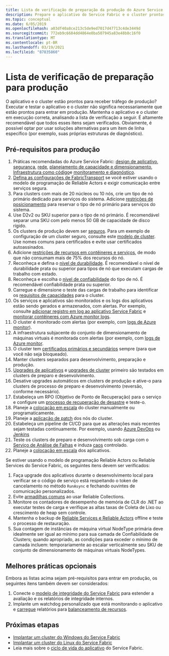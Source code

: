 ```yaml
---
title: Lista de verificação de preparação da produção do Azure Service Fabric
description: Prepare o aplicativo do Service Fabric e o cluster prontos para produção seguindo as melhores práticas.
ms.topic: conceptual
ms.date: 6/05/2019
ms.openlocfilehash: a03df40a8ce213c5de9ed7017d47713c4de3449d
ms.sourcegitcommit: 772eb9c6684dd4864e0ba507945a83e48b8c16f0
ms.translationtype: MT
ms.contentlocale: pt-BR
ms.lasthandoff: 03/19/2021
ms.locfileid: "87835860"
---
```

# <a name="production-readiness-checklist"></a>Lista de verificação de preparação para produção

O aplicativo e o cluster estão prontos para receber tráfego de produção? Executar e testar o aplicativo e o cluster não significa necessariamente que estão prontos para entrar em produção. Mantenha o aplicativo e o cluster em execução correta, analisando a lista de verificação a seguir. É altamente recomendável que todos esses itens sejam verificados. Obviamente, é possível optar por usar soluções alternativas para um item de linha específico (por exemplo, suas próprias estruturas de diagnóstico).


## <a name="prerequisites-for-production"></a>Pré-requisitos para produção
1. Práticas recomendadas do Azure Service Fabric: [design de aplicativo](./service-fabric-best-practices-applications.md), [segurança](./service-fabric-best-practices-security.md), [rede](./service-fabric-best-practices-networking.md), [planejamento de capacidade e dimensionamento](./service-fabric-best-practices-capacity-scaling.md), [Infraestrutura como código](./service-fabric-best-practices-infrastructure-as-code.md)e [monitoramento e diagnóstico](./service-fabric-best-practices-monitoring.md). 
1. [Defina as configurações de FabricTransport](./service-fabric-reliable-actors-fabrictransportsettings.md) se você estiver usando o modelo de programação de Reliable Actors e exigir comunicação entre serviços segura.
1. Para clusters com mais de 20 núcleos ou 10 nós, crie um tipo de nó primário dedicado para serviços do sistema. Adicione [restrições de posicionamento](service-fabric-cluster-resource-manager-advanced-placement-rules-placement-policies.md) para reservar o tipo de nó primário para serviços do sistema.
1. Use D2v2 ou SKU superior para o tipo de nó primário. É recomendável separar uma SKU com pelo menos 50 GB de capacidade de disco rígido.
1. Os clusters de produção devem ser [seguros](service-fabric-cluster-security.md). Para um exemplo de configuração de um cluster seguro, consulte este [modelo de cluster](https://github.com/Azure-Samples/service-fabric-cluster-templates/tree/master/7-VM-Windows-3-NodeTypes-Secure-NSG). Use nomes comuns para certificados e evite usar certificados autoassinados.
1. Adicione [restrições de recursos em contêineres e serviços](service-fabric-resource-governance.md), de modo que não consumam mais de 75% dos recursos do nó. 
1. Reconheça e defina o [nível de durabilidade](service-fabric-cluster-capacity.md#durability-characteristics-of-the-cluster). É recomendável o nível de durabilidade prata ou superior para tipos de nó que executam cargas de trabalho com estado.
1. Reconheça e escolha o [nível de confiabilidade](service-fabric-cluster-capacity.md#reliability-characteristics-of-the-cluster) do tipo de nó. É recomendável confiabilidade prata ou superior.
1. Carregue e dimensione o teste das cargas de trabalho para identificar os [requisitos de capacidades](service-fabric-cluster-capacity.md) para o cluster. 
1. Os serviços e aplicativos são monitorados e os logs dos aplicativos estão sendo gerados e armazenados, com alertas. Por exemplo, consulte [adicionar registro em log ao aplicativo Service Fabric](service-fabric-how-to-diagnostics-log.md) e [monitorar contêineres com Azure monitor logs](service-fabric-diagnostics-oms-containers.md).
1. O cluster é monitorado com alertas (por exemplo, com [logs de Azure monitor](service-fabric-diagnostics-event-analysis-oms.md)). 
1. A infraestrutura subjacente do conjunto de dimensionamento de máquinas virtuais é monitorada com alertas (por exemplo, com [logs de Azure monitor](service-fabric-diagnostics-oms-agent.md).
1. O cluster tem [certificados primários e secundários](service-fabric-cluster-security-update-certs-azure.md) sempre (para que você não seja bloqueado).
1. Manter clusters separados para desenvolvimento, preparação e produção. 
1. [Upgrades de aplicativos](service-fabric-application-upgrade.md) e [upgrades de cluster](service-fabric-tutorial-upgrade-cluster.md) primeiro são testados em clusters de preparo e desenvolvimento. 
1. Desative upgrades automáticos em clusters de produção e ative-o para clusters de processo de preparo e desenvolvimento (reversão, conforme necessário). 
1. Estabeleça um RPO (Objetivo de Ponto de Recuperação) para o serviço e configure um [processo de recuperação de desastre](service-fabric-disaster-recovery.md) e teste-o.
1. Planeje a [colocação em escala](service-fabric-cluster-scaling.md) do cluster manualmente ou programaticamente.
1. Planeje a [aplicação de patch](service-fabric-patch-orchestration-application.md) dos nós do cluster. 
1. Estabeleça um pipeline de CI/CD para que as alterações mais recentes sejam testadas continuamente. Por exemplo, usando [Azure DevOps](service-fabric-tutorial-deploy-app-with-cicd-vsts.md) ou [Jenkins](/azure/developer/jenkins/deploy-to-service-fabric-cluster)
1. Teste os clusters de preparo e desenvolvimento sob carga com o [Serviço de Análise de Falhas](service-fabric-testability-overview.md) e induza [caos](service-fabric-controlled-chaos.md) controlado. 
1. Planeje a [colocação em escala](service-fabric-concepts-scalability.md) dos aplicativos. 


Se estiver usando o modelo de programação Reliable Actors ou Reliable Services do Service Fabric, os seguintes itens devem ser verificados:
1. Faça upgrade dos aplicativos durante o desenvolvimento local para verificar se o código de serviço está respeitando o token de cancelamento no método `RunAsync` e fechando ouvintes de comunicação personalizados.
1. Evite [armadilhas comuns](service-fabric-work-with-reliable-collections.md) ao usar Reliable Collections.
1. Monitore os contadores de desempenho de memória de CLR do .NET ao executar testes de carga e verifique as altas taxas de Coleta de Lixo ou crescimento de heap sem controle.
1. Mantenha o backup de [Reliable Services e Reliable Actors](service-fabric-reliable-services-backup-restore.md) offline e teste o processo de restauração.
1. Sua contagem de instâncias de máquina virtual NodeType primária deve idealmente ser igual ao mínimo para sua camada de Confiabilidade de Clusters; quando apropriado, as condições para exceder o mínimo de camada incluem: temporariamente ao escalar verticalmente seu SKU de conjunto de dimensionamento de máquinas virtuais NodeTypes.

## <a name="optional-best-practices"></a>Melhores práticas opcionais

Embora as listas acima sejam pré-requisitos para entrar em produção, os seguintes itens também devem ser considerados:
1. Conecte o [modelo de integridade do Service Fabric](service-fabric-health-introduction.md) para estender a avaliação e os relatórios de integridade internos.
1. Implante um watchdog personalizado que está monitorando o aplicativo e [carregue](service-fabric-cluster-resource-manager-metrics.md) relatórios para [balanceamento de recursos](service-fabric-cluster-resource-manager-balancing.md). 


## <a name="next-steps"></a>Próximas etapas
* [Implantar um cluster do Windows do Service Fabric](service-fabric-tutorial-create-vnet-and-windows-cluster.md)
* [Implantar um cluster do Linux do Service Fabric](service-fabric-tutorial-create-vnet-and-linux-cluster.md)
* Leia mais sobre o [ciclo de vida do aplicativo](service-fabric-application-lifecycle.md) do Service Fabric.